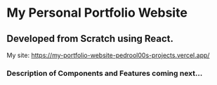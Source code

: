 # My Personal Portfolio Website

## Developed from Scratch using React.

My site: https://my-portfolio-website-pedrool00s-projects.vercel.app/

### Description of Components and Features coming next...

